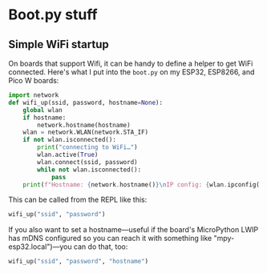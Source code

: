 # Boot.py stuff

## Simple WiFi startup
On boards that support Wifi, it can be handy to define a helper to get WiFi connected. Here's what I put into the `boot.py` on my ESP32, ESP8266, and Pico W boards:

```python
import network
def wifi_up(ssid, password, hostname=None):
    global wlan
    if hostname:
        network.hostname(hostname)
    wlan = network.WLAN(network.STA_IF)
    if not wlan.isconnected():
        print("connecting to WiFi…")
        wlan.active(True)
        wlan.connect(ssid, password)
        while not wlan.isconnected():
            pass
    print(f"Hostname: {network.hostname()}\nIP config: {wlan.ipconfig('addr4')}")
```

This can be called from the REPL like this:

```python
wifi_up("ssid", "password")
```

If you also want to set a hostname—useful if the board's MicroPython LWIP has mDNS configured so you can reach it with something like "mpy-esp32.local")—you can do that, too:

```python
wifi_up("ssid", "password", "hostname")
```
